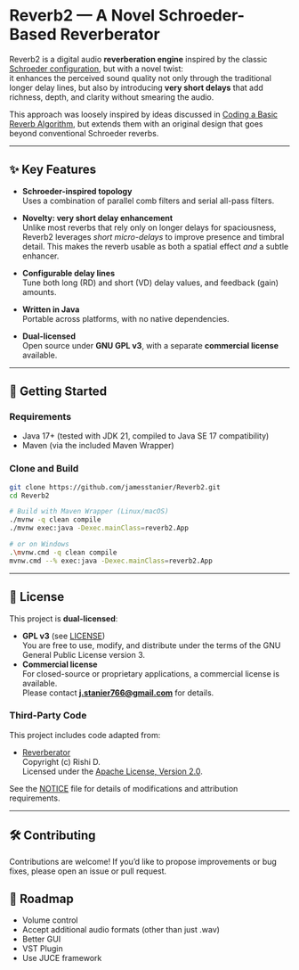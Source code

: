 # Reverb2 — A Novel Schroeder-Based Reverberator

Reverb2 is a digital audio **reverberation engine** inspired by the classic [Schroeder configuration](https://en.wikipedia.org/wiki/Reverberation#Digital_reverberation), but with a novel twist:  
it enhances the perceived sound quality not only through the traditional longer delay lines, but also by introducing **very short delays** that add richness, depth, and clarity without smearing the audio.  

This approach was loosely inspired by ideas discussed in [Coding a Basic Reverb Algorithm](https://medium.com/the-seekers-project/coding-a-basic-reverb-algorithm-an-introduction-to-audio-programming-d5d90ad58bde), but extends them with an original design that goes beyond conventional Schroeder reverbs.

---

## ✨ Key Features

- **Schroeder-inspired topology**  
  Uses a combination of parallel comb filters and serial all-pass filters.

- **Novelty: very short delay enhancement**  
  Unlike most reverbs that rely only on longer delays for spaciousness, Reverb2 leverages *short micro-delays* to improve presence and timbral detail. This makes the reverb usable as both a spatial effect *and* a subtle enhancer.

- **Configurable delay lines**  
  Tune both long (RD) and short (VD) delay values, and feedback (gain) amounts.

- **Written in Java**  
  Portable across platforms, with no native dependencies.

- **Dual-licensed**  
  Open source under **GNU GPL v3**, with a separate **commercial license** available.

---

## 🚀 Getting Started

### Requirements
- Java 17+ (tested with JDK 21, compiled to Java SE 17 compatibility)
- Maven (via the included Maven Wrapper)

### Clone and Build
```bash
git clone https://github.com/jamesstanier/Reverb2.git
cd Reverb2

# Build with Maven Wrapper (Linux/macOS)
./mvnw -q clean compile
./mvnw exec:java -Dexec.mainClass=reverb2.App

# or on Windows
.\mvnw.cmd -q clean compile
mvnw.cmd --% exec:java -Dexec.mainClass=reverb2.App
```

---

## 📜 License

This project is **dual-licensed**:

- **GPL v3** (see [LICENSE](LICENSE))  
  You are free to use, modify, and distribute under the terms of the GNU General Public License version 3.  
- **Commercial license**  
  For closed-source or proprietary applications, a commercial license is available.  
  Please contact **j.stanier766@gmail.com** for details.

### Third-Party Code

This project includes code adapted from:

- [Reverberator](https://github.com/the-seekers-project/Reverberator)  
  Copyright (c) Rishi D.  
  Licensed under the [Apache License, Version 2.0](LICENSE-APACHE).

See the [NOTICE](NOTICE) file for details of modifications and attribution requirements.

---

## 🛠 Contributing

Contributions are welcome!
If you’d like to propose improvements or bug fixes, please open an issue or pull request.

## 📣 Roadmap

- Volume control
- Accept additional audio formats (other than just .wav)
- Better GUI
- VST Plugin
- Use JUCE framework